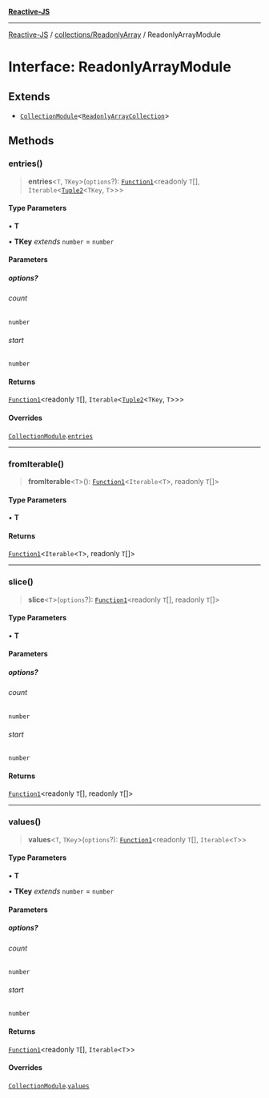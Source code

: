 [**Reactive-JS**](../../../README.md)

***

[Reactive-JS](../../../README.md) / [collections/ReadonlyArray](../README.md) / ReadonlyArrayModule

# Interface: ReadonlyArrayModule

## Extends

- [`CollectionModule`](../../interfaces/CollectionModule.md)\<[`ReadonlyArrayCollection`](ReadonlyArrayCollection.md)\>

## Methods

### entries()

> **entries**\<`T`, `TKey`\>(`options`?): [`Function1`](../../../functions/type-aliases/Function1.md)\<readonly `T`[], `Iterable`\<[`Tuple2`](../../../functions/type-aliases/Tuple2.md)\<`TKey`, `T`\>\>\>

#### Type Parameters

• **T**

• **TKey** *extends* `number` = `number`

#### Parameters

##### options?

###### count

`number`

###### start

`number`

#### Returns

[`Function1`](../../../functions/type-aliases/Function1.md)\<readonly `T`[], `Iterable`\<[`Tuple2`](../../../functions/type-aliases/Tuple2.md)\<`TKey`, `T`\>\>\>

#### Overrides

[`CollectionModule`](../../interfaces/CollectionModule.md).[`entries`](../../interfaces/CollectionModule.md#entries)

***

### fromIterable()

> **fromIterable**\<`T`\>(): [`Function1`](../../../functions/type-aliases/Function1.md)\<`Iterable`\<`T`\>, readonly `T`[]\>

#### Type Parameters

• **T**

#### Returns

[`Function1`](../../../functions/type-aliases/Function1.md)\<`Iterable`\<`T`\>, readonly `T`[]\>

***

### slice()

> **slice**\<`T`\>(`options`?): [`Function1`](../../../functions/type-aliases/Function1.md)\<readonly `T`[], readonly `T`[]\>

#### Type Parameters

• **T**

#### Parameters

##### options?

###### count

`number`

###### start

`number`

#### Returns

[`Function1`](../../../functions/type-aliases/Function1.md)\<readonly `T`[], readonly `T`[]\>

***

### values()

> **values**\<`T`, `TKey`\>(`options`?): [`Function1`](../../../functions/type-aliases/Function1.md)\<readonly `T`[], `Iterable`\<`T`\>\>

#### Type Parameters

• **T**

• **TKey** *extends* `number` = `number`

#### Parameters

##### options?

###### count

`number`

###### start

`number`

#### Returns

[`Function1`](../../../functions/type-aliases/Function1.md)\<readonly `T`[], `Iterable`\<`T`\>\>

#### Overrides

[`CollectionModule`](../../interfaces/CollectionModule.md).[`values`](../../interfaces/CollectionModule.md#values)
